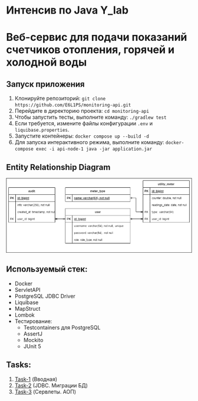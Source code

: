 # Интенсив по Java Y_lab
# Веб-сервис для подачи показаний счетчиков отопления, горячей и холодной воды

## Запуск приложения

1. Клонируйте репозиторий: `git clone https://github.com/E6L1PS/monitoring-api.git`
2. Перейдите в директорию проекта: `cd monitoring-api`
3. Чтобы запустить тесты, выполните команду: `./gradlew test`
4. Если требуется, измените файлы конфигурации `.env` и `liquibase.properties`.
5. Запустите контейнеры: `docker compose up --build -d`
6. Для запуска интерактивного режима, выполните команду: `docker-compose exec -i api-node-1 java -jar application.jar`

## Entity Relationship Diagram
![ERD](src/main/resources/MonitoringERD.png)

## Используемый стек:
- Docker
- ServletAPI
- PostgreSQL JDBC Driver
- Liquibase
- MapStruct
- Lombok
- Тестирование:
    - Testcontainers для PostgreSQL
    - AssertJ
    - Mockito
    - JUnit 5
## Tasks:
1. [Task-1](https://github.com/E6L1PS/monitoring-api/tree/task-1) (Вводная)
2. [Task-2](https://github.com/E6L1PS/monitoring-api/tree/task-2) (JDBC. Миграции БД)
3. [Task-3](https://github.com/E6L1PS/monitoring-api/pull/3) (Сервлеты. АОП)


